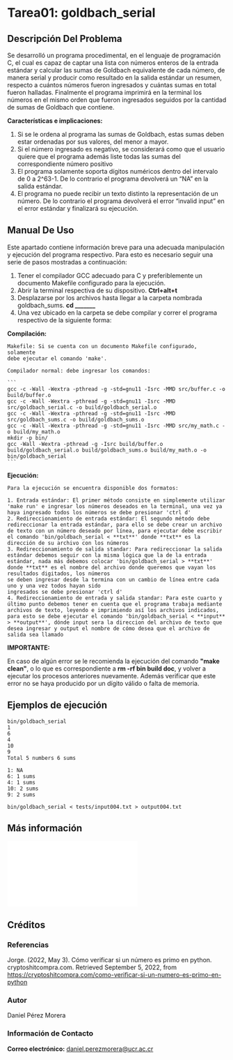 # Tarea01: goldbach_serial

## Descripción Del Problema

Se desarrolló un programa procedimental, en el lenguaje de programación C, el cual es capaz de captar una lista con números enteros de la entrada estándar y calcular las sumas de Goldbach equivalente de cada número, de manera serial y producir como resultado en la salida estándar un resumen, respecto a cuántos números fueron ingresados y cuántas sumas en total fueron halladas. Finalmente el programa imprimirá en la terminal los números en el mismo orden que fueron ingresados seguidos por la cantidad de sumas de Goldbach que contiene.

**Características e implicaciones:**

1. Si se le ordena al programa las sumas de Goldbach, estas sumas deben estar ordenadas por sus valores, del menor a mayor.
2. Si el número ingresado es negativo, se considerará como que el usuario quiere que el programa además liste todas las sumas del correspondiente número positivo
3. El programa solamente soporta dígitos numéricos dentro del intervalo de 0 a 2^63-1. De lo contrario el programa devolverá un “NA” en la salida estándar.
4. El programa no puede recibir un texto distinto la representación de un número. De lo contrario el programa devolverá el error “invalid input” en el error estándar y finalizará su ejecución.

## Manual De Uso

Este apartado contiene información breve para una adecuada manipulación y ejecución del programa respectivo. Para esto es necesario seguir una serie de pasos mostradas a continuación:

1. Tener el compilador GCC adecuado para C y preferiblemente un documento Makefile
configurado para la ejecución.
2. Abrir la terminal respectiva de su dispositivo. **Ctrl+alt+t**
3. Desplazarse por los archivos hasta llegar a la carpeta nombrada goldbach_sums. **cd _______**
4. Una vez ubicado en la carpeta se debe compilar y correr el programa respectivo de la siguiente forma:

  **Compilación:**

    Makefile: Si se cuenta con un documento Makefile configurado, solamente
    debe ejecutar el comando 'make'.
    
    Compilador normal: debe ingresar los comandos:

    ```
    gcc -c -Wall -Wextra -pthread -g -std=gnu11 -Isrc -MMD src/buffer.c -o build/buffer.o
    gcc -c -Wall -Wextra -pthread -g -std=gnu11 -Isrc -MMD src/goldbach_serial.c -o build/goldbach_serial.o
    gcc -c -Wall -Wextra -pthread -g -std=gnu11 -Isrc -MMD src/goldbach_sums.c -o build/goldbach_sums.o
    gcc -c -Wall -Wextra -pthread -g -std=gnu11 -Isrc -MMD src/my_math.c -o build/my_math.o
    mkdir -p bin/
    gcc -Wall -Wextra -pthread -g -Isrc build/buffer.o build/goldbach_serial.o build/goldbach_sums.o build/my_math.o -o bin/goldbach_serial 
    ```

  **Ejecución:**

    Para la ejecución se encuentra disponible dos formatos:

    1. Entrada estándar: El primer método consiste en simplemente utilizar 'make run' e ingresar los números deseados en la terminal, una vez ya haya ingresado todos los números se debe presionar 'ctrl d'
    2. Redireccionamiento de entrada estándar: El segundo método debe redireccionar la entrada estándar, para ello se debe crear un archivo de texto con un número deseado por línea, para ejecutar debe escribir el comando 'bin/goldbach_serial < **txt**' donde **txt** es la dirección de su archivo con los números
    3. Redireccionamiento de salida standar: Para redireccionar la salida estándar debemos seguir con la misma lógica que la de la entrada estándar, nada más debemos colocar 'bin/goldbach_serial > **txt**' donde **txt** es el nombre del archivo donde queremos que vayan los resultados digitados, los números 
    se deben ingresar desde la termina con un cambio de línea entre cada uno y una vez todos hayan sido
    ingresados se debe presionar 'ctrl d'
    4. Redireccionamiento de entrada y salida standar: Para este cuarto y último punto debemos tener en cuenta que el programa trabaja mediante archivos de texto, leyendo e imprimiendo así los archivos indicados, para esto se debe ejecutar el comando 'bin/goldbach_serial < **input** > **output**', dónde input sera la direccion del archivo de texto que desea ingresar y output el nombre de cómo desea que el archivo de salida sea llamado

**IMPORTANTE:**

En caso de algún error se le recomienda la ejecución del comando **"make clean"**, o lo que es correspondiente a **rm -rf bin build doc**, y volver a ejecutar los procesos anteriores nuevamente. Además verificar que este error no se haya producido por un dígito válido o falta de memoria.

## Ejemplos de ejecución

```
bin/goldbach_serial
1
6
4
10
9
Total 5 numbers 6 sums

1: NA
6: 1 sums
4: 1 sums
10: 2 sums
9: 2 sums
```

```
bin/goldbach_serial < tests/input004.txt > output004.txt
```

## Más información
 
![Estructura De Datos Implementada](./design/README.md)
 
## Créditos

### Referencias

Jorge. (2022, May 3). Cómo verificar si un número es primo en python. cryptoshitcompra.com. Retrieved September 5, 2022, from https://cryptoshitcompra.com/como-verificar-si-un-numero-es-primo-en-python 

### Autor

Daniel Pérez Morera

### Información de Contacto

**Correo electrónico:** daniel.perezmorera@ucr.ac.cr
